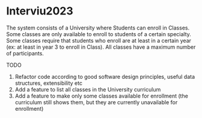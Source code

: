 # Interviu2023

The system consists of a University where Students can enroll in Classes. Some classes are only available to enroll
to students of a certain specialty. Some classes require that students who enroll are at least in a certain year
(ex: at least in year 3 to enroll in Class). All classes have a maximum number of participants.

TODO
1. Refactor code according to good software design principles, useful data structures, extensibility etc
2. Add a feature to list all classes in the University curriculum 
3. Add a feature to make only some classes available for enrollment (the curriculum still shows them, but they
are currently unavailable for enrollment)
